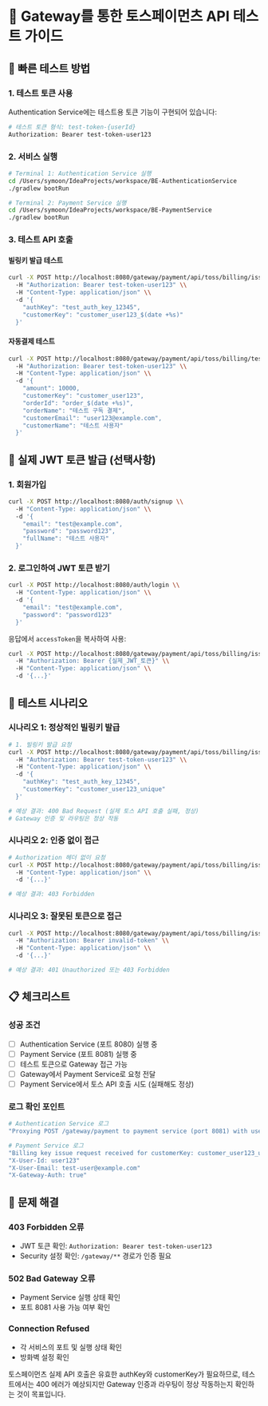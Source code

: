 # 🧪 Gateway를 통한 토스페이먼츠 API 테스트 가이드

## 🚀 빠른 테스트 방법

### 1. 테스트 토큰 사용
Authentication Service에는 테스트용 토큰 기능이 구현되어 있습니다:

```bash
# 테스트 토큰 형식: test-token-{userId}
Authorization: Bearer test-token-user123
```

### 2. 서비스 실행
```bash
# Terminal 1: Authentication Service 실행
cd /Users/symoon/IdeaProjects/workspace/BE-AuthenticationService
./gradlew bootRun

# Terminal 2: Payment Service 실행  
cd /Users/symoon/IdeaProjects/workspace/BE-PaymentService
./gradlew bootRun
```

### 3. 테스트 API 호출

#### 빌링키 발급 테스트
```bash
curl -X POST http://localhost:8080/gateway/payment/api/toss/billing/issue \\
  -H "Authorization: Bearer test-token-user123" \\
  -H "Content-Type: application/json" \\
  -d '{
    "authKey": "test_auth_key_12345",
    "customerKey": "customer_user123_$(date +%s)"
  }'
```

#### 자동결제 테스트
```bash
curl -X POST http://localhost:8080/gateway/payment/api/toss/billing/test_billing_key_123/payment \\
  -H "Authorization: Bearer test-token-user123" \\
  -H "Content-Type: application/json" \\
  -d '{
    "amount": 10000,
    "customerKey": "customer_user123",
    "orderId": "order_$(date +%s)",
    "orderName": "테스트 구독 결제",
    "customerEmail": "user123@example.com",
    "customerName": "테스트 사용자"
  }'
```

## 🔧 실제 JWT 토큰 발급 (선택사항)

### 1. 회원가입
```bash
curl -X POST http://localhost:8080/auth/signup \\
  -H "Content-Type: application/json" \\
  -d '{
    "email": "test@example.com",
    "password": "password123",
    "fullName": "테스트 사용자"
  }'
```

### 2. 로그인하여 JWT 토큰 받기
```bash
curl -X POST http://localhost:8080/auth/login \\
  -H "Content-Type: application/json" \\
  -d '{
    "email": "test@example.com", 
    "password": "password123"
  }'
```

응답에서 `accessToken`을 복사하여 사용:
```bash
curl -X POST http://localhost:8080/gateway/payment/api/toss/billing/issue \\
  -H "Authorization: Bearer {실제_JWT_토큰}" \\
  -H "Content-Type: application/json" \\
  -d '{...}'
```

## 🎯 테스트 시나리오

### 시나리오 1: 정상적인 빌링키 발급
```bash
# 1. 빌링키 발급 요청
curl -X POST http://localhost:8080/gateway/payment/api/toss/billing/issue \\
  -H "Authorization: Bearer test-token-user123" \\
  -H "Content-Type: application/json" \\
  -d '{
    "authKey": "test_auth_key_12345",
    "customerKey": "customer_user123_unique"
  }'

# 예상 결과: 400 Bad Request (실제 토스 API 호출 실패, 정상)
# Gateway 인증 및 라우팅은 정상 작동
```

### 시나리오 2: 인증 없이 접근
```bash
# Authorization 헤더 없이 요청
curl -X POST http://localhost:8080/gateway/payment/api/toss/billing/issue \\
  -H "Content-Type: application/json" \\
  -d '{...}'

# 예상 결과: 403 Forbidden
```

### 시나리오 3: 잘못된 토큰으로 접근
```bash
curl -X POST http://localhost:8080/gateway/payment/api/toss/billing/issue \\
  -H "Authorization: Bearer invalid-token" \\
  -H "Content-Type: application/json" \\
  -d '{...}'

# 예상 결과: 401 Unauthorized 또는 403 Forbidden
```

## 📋 체크리스트

### 성공 조건
- [ ] Authentication Service (포트 8080) 실행 중
- [ ] Payment Service (포트 8081) 실행 중  
- [ ] 테스트 토큰으로 Gateway 접근 가능
- [ ] Gateway에서 Payment Service로 요청 전달
- [ ] Payment Service에서 토스 API 호출 시도 (실패해도 정상)

### 로그 확인 포인트
```bash
# Authentication Service 로그
"Proxying POST /gateway/payment to payment service (port 8081) with user: test-user@example.com"

# Payment Service 로그  
"Billing key issue request received for customerKey: customer_user123_unique"
"X-User-Id: user123"
"X-User-Email: test-user@example.com"
"X-Gateway-Auth: true"
```

## 🚨 문제 해결

### 403 Forbidden 오류
- JWT 토큰 확인: `Authorization: Bearer test-token-user123`
- Security 설정 확인: `/gateway/**` 경로가 인증 필요

### 502 Bad Gateway 오류
- Payment Service 실행 상태 확인
- 포트 8081 사용 가능 여부 확인

### Connection Refused
- 각 서비스의 포트 및 실행 상태 확인
- 방화벽 설정 확인

토스페이먼츠 실제 API 호출은 유효한 authKey와 customerKey가 필요하므로, 테스트에서는 400 에러가 예상되지만 Gateway 인증과 라우팅이 정상 작동하는지 확인하는 것이 목표입니다.
